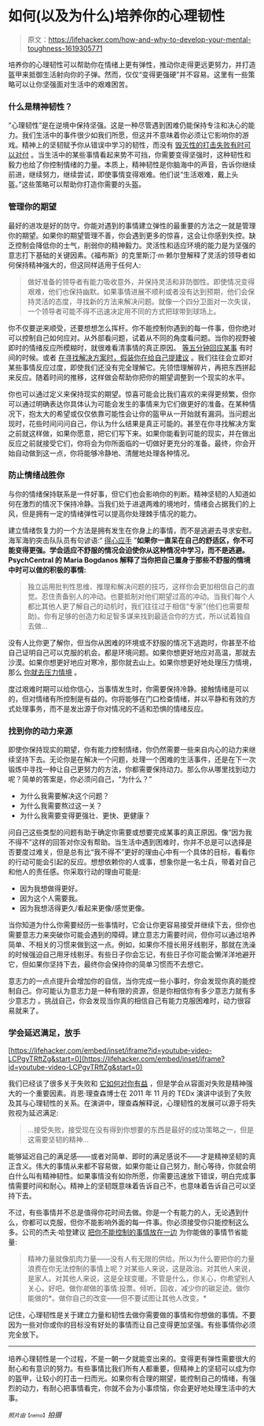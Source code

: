 # 如何(以及为什么)培养你的心理韧性

> 原文：<https://lifehacker.com/how-and-why-to-develop-your-mental-toughness-1619305771>

培养你的心理韧性可以帮助你在情绪上更有弹性，推动你走得更远更努力，并打造盔甲来抵御生活射向你的子弹。然而，仅仅“变得更强硬”并不容易。这里有一些策略可以让你坚强面对生活中的艰难困苦。



### **什么是精神韧性？**

“心理韧性”是在逆境中保持坚强。这是一种尽管遇到困难仍能保持专注和决心的能力。我们生活中的事件很少如我们所愿，但这并不意味着你必须让它影响你的游戏。精神上的坚韧赋予你从错误中学习的韧性，而没有 [毁灭性的打击失败有时可以对付](https://lifehacker.com/how-to-move-past-failure-1597951611) 。当生活中的某些事情看起来势不可挡，你需要变得坚强时，这种韧性和毅力也给了你控制情绪的力量。本质上，精神韧性是你脑海中的声音，告诉你继续前进，继续努力，继续尝试，即使事情变得艰难。他们说“生活艰难，戴上头盔。”这些策略可以帮助你打造你需要的头盔。

### **管理你的期望**

最好的进攻是好的防守。你能对遇到的事情建立弹性的最重要的方法之一就是管理你的期望。如果你的期望管理不善，你会遇到更多的惊喜，这会让你感到失控。缺乏控制会降低你的士气，削弱你的精神毅力。灵活性和适应环境的能力是为坚强的意志打下基础的关键因素。《福布斯》的克里斯汀·m·赖尔登解释了灵活的领导者如何保持精神强大的，但这同样适用于任何人:

> 做好准备的领导者有能力吸收意外，并保持灵活和非防御性。即使情况变得艰难，他们也保持幽默。如果事情进展不顺利或者没有达到预期，他们会保持灵活的态度，寻找新的方法来解决问题。就像一个四分卫面对一次失误，一个领导者可能不得不迅速决定用不同的方式把球带到球场上。

你不仅要逆来顺受，还要想想怎么挥杆。你不能控制你遇到的每一件事，但你绝对可以控制自己如何应对。从外部看问题，试着从不同的角度看问题。当你的视野被即时的情绪反应所模糊时，就很难看清事情的真正原因。 [等五分钟回应某事](https://lifehacker.com/recalibrate-your-reality-5891564) 有时间的时候。或者 [在寻找解决方案时，假装你在给自己提建议](http://lifehacker.com/talk-to-yourself-with-third-person-pronouns-for-better-1573612525) 。我们往往会立即对某些事情反应过度，即使我们还没有完全理解它。先领悟理解碎片，再把东西拼起来反应。随着时间的推移，这样做会帮助你把你的期望调整到一个现实的水平。

你也可以通过定义来保持现实的期望。惊喜可能会比我们喜欢的来得更频繁，但你可以通过明确表达你具体认为可能会发生的事情来为它们做更好的准备。在某种情况下，抱太大的希望或仅仅依靠可能性会让你的盔甲从一开始就有漏洞。当问题出现时，花些时间问问自己，你认为什么结果是真正可能的。甚至在你寻找解决方案之前就这样做，如果你愿意，把它们写下来。如果你能看到可能的现实，并在做出反应之前就接受它们，你将会为你所面临的一切做好更充分的准备。最终，你会开始自动做到这一点，你将能够冷静地、清醒地处理各种情况。

### **防止情绪战胜你**

与你的情绪保持联系是一件好事，但它们也会影响你的判断。精神坚韧的人知道如何在激烈的情况下保持冷静。当我们处于进退两难的境地时，情绪会占据我们的上风，但是拥有一定的情绪弹性可以提高你处理棘手情况的能力。

建立情绪恢复力的一个方法是拥有发生在你身上的事情，而不是逃避去寻求安慰。海军海豹突击队队员有句谚语:“ [得心应手](http://lifehacker.com/get-comfortable-being-uncomfortable-1599385696) ”**如果你一直呆在自己的舒适区，你不可能变得更强。学会适应不舒服的情况会迫使你从这种情况中学习，而不是逃避。PsychCentral 的 Maria Bogdanos 解释了当你把自己置身于那些不舒服的情境中时可以做的积极的事情:**

> 独立运用批判性思维、推理和解决问题的技巧，这样你会更加相信自己的直觉。忍住责备别人的冲动。也要抵制对他们期望过高的冲动。当我们每个人都比其他人更了解自己的动机时，我们往往过于相信“专家”(他们也需要帮助)。你有足够的创造力和足智多谋来找到最适合你的方式，所以试着独自去做...

没有人比你更了解你，但当你从困难的环境或不舒服的情况下逃跑时，你甚至不给自己证明自己可以克服的机会。都是环境问题。如果你想更好地应对高温，那就去沙漠。如果你想更好地应对寒冷，那你就去山上。如果你想更好地处理压力情境，那么 [你就去压力情境](https://lifehacker.com/the-science-of-breaking-out-of-your-comfort-zone-and-w-656426705) 。

度过艰难时期可以给你信心，当事情发生时，你需要保持冷静。接触情绪是可以的，但对情绪有所控制是有益的。你将能够在门口检查情绪，并以平静和有效的方式处理事务，而不是发出源于你对情况的不适和恐惧的情绪反应。

### **找到你的动力来源**

即使你保持现实的期望，你有能力控制情绪，你仍然需要一些来自内心的动力来继续坚持下去。无论你是在解决一个问题，处理一个困难的生活事件，还是在下一次锻炼中寻找一种让自己更努力的方法，你都需要保持动力。那么你从哪里找到动力呢？简单的答案是，你必须问自己，“为什么？”

*   为什么我需要解决这个问题？
*   为什么我需要熬过这一关？
*   为什么我需要变得更强壮、更快、更健康？

问自己这些类型的问题有助于确定你需要或想要完成某事的真正原因。像“因为我不得不”这样的回答对你没有帮助。当生活中遇到困难时，你并不总是可以选择是否要度过难关，但是总有比“我不得不”更好的理由心中有一个具体的目标，看看你的行动可能会引起的反应。想想依赖你的人或事，想象你是一名士兵，带着对自己和他人的责任感。你采取行动的理由可能是:

*   因为我想做得更好。
*   因为这个人需要我。
*   因为我想活得更久/看起来更像/感觉更像。

当你知道为什么你需要经历一些事情时，它会让你更容易接受并继续下去，但你也需要意志力来突破你可能会遇到的障碍。建立意志力需要时间，但你可以通过培养简单、不相关的习惯来做到这一点。例如，如果你不擅长用牙线剔牙，那就在洗澡的时候强迫自己用牙线剔牙。有些日子你会忘记，有些日子你可能会懒洋洋地避开它，但如果你坚持下去，最终你会保持你的简单习惯而不去想它。

意志力的一点点提升会增加你的自信，当你完成一些小事时，你会发现你真的能控制自己。你可能认为意志力是一种有限的资源，但是你相信你有多少意志力就有多少意志力 。挑战自己，你会发现当你真的相信自己有能力克服困难时，动力很容易就来了。

### **学会延迟满足，放手**

 [https://lifehacker.com/embed/inset/iframe?id=youtube-video-LCPgvTRftZg&start=0](https://lifehacker.com/embed/inset/iframe?id=youtube-video-LCPgvTRftZg&start=0) 

我们已经谈了很多关于失败和 [它如何对你有益](http://lifehacker.com/how-and-why-to-intentionally-set-yourself-up-for-fail-5985565) ，但是学会从容面对失败是精神强大的一个重要因素。肖恩·理查森博士在 2011 年 11 月的 TEDx 演讲中谈到了失败及其与心理韧性的关系。在演讲中，理查森解释说，心理韧性的发展可以源于将失败视为延迟满足:

> ...接受失败，接受现在没有得到你想要的东西是最好的成功策略之一，但是这需要坚韧的精神…

能够延迟自己的满足感——或者对简单、即时的满足感说不——才是精神坚韧的真正含义。伟大的事情从来都不容易做，如果你能让自己努力，耐心等待，你就会明白什么叫有精神韧性。如果事情没有如你所愿，你需要迅速放下错误，明白完成事情需要时间和耐心。精神上的坚韧既意味着告诉自己不，也意味着告诉自己可以坚持下去。

不过，有些事情并不总是值得你花时间去做。你是一个有能力的人，无论遇到什么，你都可以克服，但你不能影响外面的每一件事。你必须接受你只能控制这么多。公司的杰夫·哈登建议 [把你不能控制的事情放在一边](http://www.inc.com/jeff-haden/7-habits-of-people-with-remarkable-mental-toughness.html) 为你能做的事情节省能量:

> 精神力量就像肌肉力量——没有人有无限的供给。所以为什么要把你的力量浪费在你无法控制的事情上呢？对某些人来说，这是政治。对其他人来说，是家人。对其他人来说，这是全球变暖。不管是什么，你关心，你希望别人关心。好吧。做你*能*做的事情:投票。倾听。回收，减少你的碳足迹。做你能做的*。做你自己的改变——但不要试图让其他人改变。*

记住，心理韧性是关于建立力量和韧性去做你需要做的事情和你想做的事情。不要因为一些对你或你的目标没有好处的事情而让自己变得更加坚强。有些事情你必须完全放下。

* * *

培养心理韧性是一个过程，不是一朝一夕就能变出来的。变得更有弹性需要很大的耐心和有意识的努力。有些事情比我们所有人都重要，但精神上的坚韧可以成为你的盔甲，让较小的打击一扫而光。如果你有合理的期望，能控制自己的情绪，有强烈的动力，有耐心把事情看完，你就不会为小事烦恼，你会更好地处理生活中的大事。

<small>*照片由*</small><small><small>【nemo】</small></small>*拍摄*